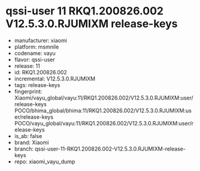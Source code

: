 # qssi-user 11 RKQ1.200826.002 V12.5.3.0.RJUMIXM release-keys
- manufacturer: xiaomi
- platform: msmnile
- codename: vayu
- flavor: qssi-user
- release: 11
- id: RKQ1.200826.002
- incremental: V12.5.3.0.RJUMIXM
- tags: release-keys
- fingerprint: Xiaomi/vayu_global/vayu:11/RKQ1.200826.002/V12.5.3.0.RJUMIXM:user/release-keys
POCO/bhima_global/bhima:11/RKQ1.200826.002/V12.5.3.0.RJUMIXM:user/release-keys
POCO/vayu_global/vayu:11/RKQ1.200826.002/V12.5.3.0.RJUMIXM:user/release-keys
- is_ab: false
- brand: Xiaomi
- branch: qssi-user-11-RKQ1.200826.002-V12.5.3.0.RJUMIXM-release-keys
- repo: xiaomi_vayu_dump
